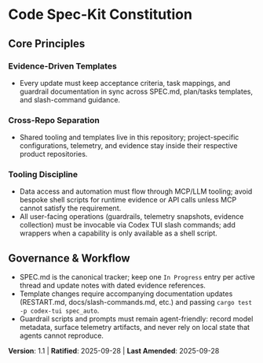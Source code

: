 # Code Spec-Kit Constitution

## Core Principles

### Evidence-Driven Templates
- Every update must keep acceptance criteria, task mappings, and guardrail documentation in sync across SPEC.md, plan/tasks templates, and slash-command guidance.

### Cross-Repo Separation
- Shared tooling and templates live in this repository; project-specific configurations, telemetry, and evidence stay inside their respective product repositories.

### Tooling Discipline
- Data access and automation must flow through MCP/LLM tooling; avoid bespoke shell scripts for runtime evidence or API calls unless MCP cannot satisfy the requirement.
- All user-facing operations (guardrails, telemetry snapshots, evidence collection) must be invocable via Codex TUI slash commands; add wrappers when a capability is only available as a shell script.

## Governance & Workflow
- SPEC.md is the canonical tracker; keep one `In Progress` entry per active thread and update notes with dated evidence references.
- Template changes require accompanying documentation updates (RESTART.md, docs/slash-commands.md, etc.) and passing `cargo test -p codex-tui spec_auto`.
- Guardrail scripts and prompts must remain agent-friendly: record model metadata, surface telemetry artifacts, and never rely on local state that agents cannot reproduce.

**Version**: 1.1 | **Ratified**: 2025-09-28 | **Last Amended**: 2025-09-28
